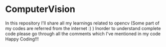 # ComputerVision
In this repository I'll share all my learnings related to opencv (Some part of my codes are referred from the internet :)  )
Inorder to understand complete code please go through all the comments which I've mentioned in my code
Happy Coding!!!
